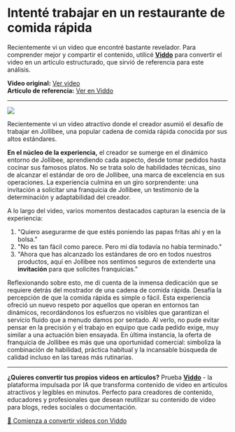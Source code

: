 # Intenté trabajar en un restaurante de comida rápida

Recientemente vi un video que encontré bastante revelador. Para comprender mejor y compartir el contenido, utilicé **[Viddo](https://viddo.pro/)** para convertir el video en un artículo estructurado, que sirvió de referencia para este análisis.

**Video original:** [Ver video](https://www.youtube.com/watch?v=LjSIZeM1cCo)  
**Artículo de referencia:** [Ver en Viddo](https://viddo.pro/zh/video-result/b3f768b6-123e-469e-8956-bc8d0082915e)

---

![](https://img.youtube.com/vi/LjSIZeM1cCo/0.jpg)

Recientemente vi un video atractivo donde el creador asumió el desafío de trabajar en Jollibee, una popular cadena de comida rápida conocida por sus altos estándares.

**En el núcleo de la experiencia,** el creador se sumerge en el dinámico entorno de Jollibee, aprendiendo cada aspecto, desde tomar pedidos hasta cocinar sus famosos platos. No se trata solo de habilidades técnicas, sino de alcanzar el estándar de oro de Jollibee, una marca de excelencia en sus operaciones. La experiencia culmina en un giro sorprendente: una invitación a solicitar una franquicia de Jollibee, un testimonio de la determinación y adaptabilidad del creador.

A lo largo del video, varios momentos destacados capturan la esencia de la experiencia:  
1. "Quiero asegurarme de que estés poniendo las papas fritas ahí y en la bolsa."  
2. "No es tan fácil como parece. Pero mi día todavía no había terminado."  
3. "Ahora que has alcanzado los estándares de oro en todos nuestros productos, aquí en Jollibee nos sentimos seguros de extenderte una **invitación** para que solicites franquicias."

Reflexionando sobre esto, me di cuenta de la inmensa dedicación que se requiere detrás del mostrador de una cadena de comida rápida. Desafía la percepción de que la comida rápida es simple o fácil. Esta experiencia ofreció un nuevo respeto por aquellos que operan en entornos tan dinámicos, recordándonos los esfuerzos no visibles que garantizan el servicio fluido que a menudo damos por sentado. Al verlo, no pude evitar pensar en la precisión y el trabajo en equipo que cada pedido exige, muy similar a una actuación bien ensayada. En última instancia, la oferta de franquicia de Jollibee es más que una oportunidad comercial: simboliza la combinación de habilidad, práctica habitual y la incansable búsqueda de calidad incluso en las tareas más rutinarias.

---

**¿Quieres convertir tus propios videos en artículos?** Prueba **[Viddo](https://viddo.pro/)** - la plataforma impulsada por IA que transforma contenido de video en artículos atractivos y legibles en minutos. Perfecto para creadores de contenido, educadores y profesionales que desean reutilizar su contenido de video para blogs, redes sociales o documentación.

[🚀 Comienza a convertir videos con Viddo](https://viddo.pro/)